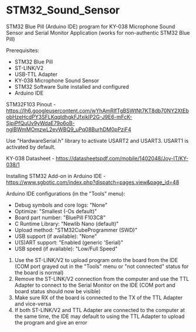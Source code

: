 # STM32_Sound_Sensor
STM32 Blue Pill (Arduino IDE) program for KY-038 Microphone Sound Sensor and Serial Monitor Application (works for non-authentic STM32 Blue Pill)

Prerequisites:
  - STM32 Blue Pill
  - ST-LINK/V2
  - USB-TTL Adapter
  - KY-038 Microphone Sound Sensor
  - STM32 Software Suite installed and configured
  - Arduino IDE

STM32F103 Pinout - https://lh6.googleusercontent.com/wYhAmRIfTgBSWtNt7KT8db70NY2XtEbobHzeHcdPY3SFLKqqIdhgkFJfxikIP2G-J9E6-mFcK-SjpiPfQuUv9yWdaE79o6oB-nglBWmMOmzwL2evWBQ9_uPq08BurhDM0pPziF4

Use "HardwareSerial.h" library to activate USART2 and USART3. USART1 is activated by default.

KY-038 Datasheet - https://datasheetspdf.com/mobile/1402048/Joy-IT/KY-038/1

Installing STM32 Add-on in Arduino IDE - https://www.sgbotic.com/index.php?dispatch=pages.view&page_id=48

Arduino IDE configurations (in the "Tools" menu):
  - Debug symbols and core logs: "None"
  - Optimize: "Smallest (-Os default)"
  - Board part number: "BluePill F103C8"
  - C Runtime Library: "Newlib Nano (default)"
  - Upload method: "STM32CubeProgrammer (SWD)"
  - USB support (if available): "None"
  - U(S)ART support: "Enabled (generic 'Serial)"
  - USB speed (if available): "Low/Full Speed"

1. Use the ST-LINK/V2 to upload program onto the board from the IDE (COM port grayed out in the "Tools" menu or "not connected" status for the board is normal)
2. Remove the ST-LINK/V2 connection from the computer and use the TTL Adapter to connect to the Serial Monitor on the IDE (COM port and board status should now be visible)
3. Make sure RX of the board is connected to the TX of the TTL Adapter and vice-versa
4. If both ST-LINK/V2 and TTL Adapter are connected to the computer at the same time, the IDE may default to using the TTL Adapter to upload the program and give an error
